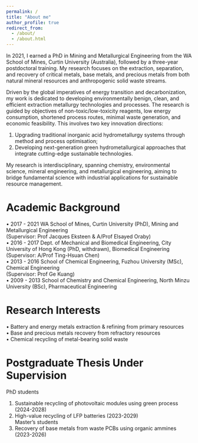 ```yaml
---
permalink: /
title: "About me"
author_profile: true
redirect_from: 
  - /about/
  - /about.html
---
```


In 2021, I earned a PhD in Mining and Metallurgical Engineering from the WA School of Mines, Curtin University (Australia), followed by a three-year postdoctoral training. My research focuses on the extraction, separation, and recovery of critical metals, base metals, and precious metals from both natural mineral resources and anthropogenic solid waste streams.

Driven by the global imperatives of energy transition and decarbonization, my work is dedicated to developing environmentally benign, clean, and efficient extraction metallurgy technologies and processes. The research is guided by objectives of non-toxic/low-toxicity reagents, low energy consumption, shortened process routes, minimal waste generation, and economic feasibility. This involves two key innovation directions:

1. Upgrading traditional inorganic acid hydrometallurgy systems through method and process optimisation;
2. Developing next-generation green hydrometallurgical approaches that integrate cutting-edge sustainable technologies.

My research is interdisciplinary, spanning chemistry, environmental science, mineral engineering, and metallurgical engineering, aiming to bridge fundamental science with industrial applications for sustainable resource management.

Academic Background
======
• 2017 - 2021 WA School of Mines, Curtin University (PhD), Mining and Metallurgical Engineering  
  (Supervisor: Prof Jacques Eksteen & A/Prof Elsayed Oraby)  
• 2016 - 2017 Dept. of Mechanical and Biomedical Engineering, City University of Hong Kong (PhD, withdrawn), Biomedical Engineering  
  (Supervisor: A/Prof Ting-Hsuan Chen)  
• 2013 - 2016 School of Chemical Engineering, Fuzhou University (MSc), Chemical Engineering  
  (Supervisor: Prof Ge Kuang)  
• 2009 - 2013 School of Chemistry and Chemical Engineering, North Minzu University (BSc), Pharmaceutical Engineering  

Research Interests
======
•	Battery and energy metals extraction & refining from primary resources  
•	Base and precious metals recovery from refractory resources  
•	Chemical recycling of metal-bearing solid waste  

Postgraduate Thesis Under Supervision
======
PhD students  
1. Sustainable recycling of photovoltaic modules using green process (2024-2028)  
2. High-value recycling of LFP batteries (2023-2029)  
Master’s students  
1. Recovery of base metals from waste PCBs using organic ammines (2023-2026)  
